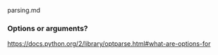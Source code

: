 parsing.md

### Options or arguments?

https://docs.python.org/2/library/optparse.html#what-are-options-for